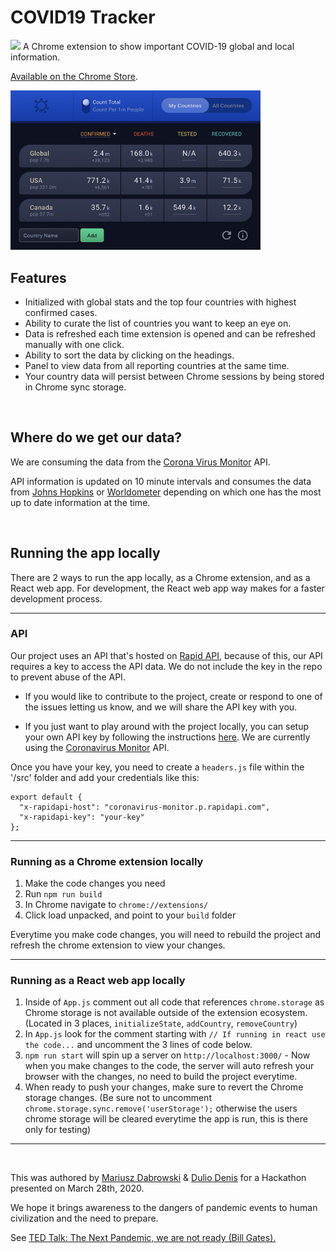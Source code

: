 # COVID19 Tracker
![](art/.png?raw=true)
A Chrome extension to show important COVID-19 global and local information.

[Available on the Chrome Store](https://chrome.google.com/webstore/detail/dccmmkjdbpdlcallijclmjkhmpciajdj/).

<img src="./banner.jpg" width="400">

<br>

## Features
- Initialized with global stats and the top four countries with highest confirmed cases.
- Ability to curate the list of countries you want to keep an eye on.
- Data is refreshed each time extension is opened and can be refreshed manually with one click.
- Ability to sort the data by clicking on the headings.
- Panel to view data from all reporting countries at the same time.
- Your country data will persist between Chrome sessions by being stored in Chrome sync storage.

<br>

## Where do we get our data?
We are consuming the data from the [Corona Virus Monitor](https://rapidapi.com/astsiatsko/api/coronavirus-monitor?endpoint=apiendpoint_f48abf8b-68b3-4012-97ee-f0cc72cff406) API.

API information is updated on 10 minute intervals and consumes the data from [Johns Hopkins](https://coronavirus.jhu.edu/map.html) or [Worldometer](https://www.worldometers.info/coronavirus/) depending on which one has the most up to date information at the time.

<br>

## Running the app locally

There are 2 ways to run the app locally, as a Chrome extension, and as a React web app. For development, the React web app way makes for a faster development process.

----

### API

Our project uses an API that's hosted on [Rapid API](https://rapidapi.com/), because of this, our API requires a key to access the API data. We do not include the key in the repo to prevent abuse of the API.

- If you would like to contribute to the project, create or respond to one of the issues letting us know, and we will share the API key with you.

- If you just want to play around with the project locally, you can setup your own API key by following the instructions [here](https://docs.rapidapi.com/docs/keys). We are currently using the [Coronavirus Monitor](https://rapidapi.com/astsiatsko/api/coronavirus-monitor?endpoint=apiendpoint_f48abf8b-68b3-4012-97ee-f0cc72cff406) API.

Once you have your key, you need to create a `headers.js` file within the '/src' folder and add your credentials like this:

```
export default {
  "x-rapidapi-host": "coronavirus-monitor.p.rapidapi.com",
  "x-rapidapi-key": "your-key"
};
```

----

### Running as a Chrome extension locally

1. Make the code changes you need
2. Run `npm run build`
3. In Chrome navigate to `chrome://extensions/`
4. Click load unpacked, and point to your `build` folder

Everytime you make code changes, you will need to rebuild the project and refresh the chrome extension to view your changes.

----

### Running as a React web app locally

1. Inside of `App.js` comment out all code that references `chrome.storage` as Chrome storage is not available outside of the extension ecosystem. (Located in 3 places, `initializeState`, `addCountry`, `removeCountry`)
2. In `App.js` look for the comment starting with `// If running in react use the code...` and uncomment the 3 lines of code below.
3. `npm run start` will spin up a server on `http://localhost:3000/` - Now when you make changes to the code, the server will auto refresh your browser with the changes, no need to build the project everytime.
4. When ready to push your changes, make sure to revert the Chrome storage changes. (Be sure not to uncomment `chrome.storage.sync.remove('userStorage');` otherwise the users chrome storage will be cleared everytime the app is run, this is there only for testing)
----
<br>

This was authored by [Mariusz Dabrowski](https://github.com/MariuszDabrowski) & [Dulio Denis](https://github.com/duliodenis) for a Hackathon presented on March 28th, 2020.

We hope it brings awareness to the dangers of pandemic events to human civilization and the need to prepare.

See [TED Talk: The Next Pandemic, we are not ready (Bill Gates).](https://www.youtube.com/watch?v=6Af6b_wyiwI)
